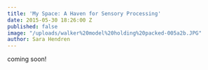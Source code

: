 ```yaml
---
title: 'My Space: A Haven for Sensory Processing'
date: 2015-05-30 18:26:00 Z
published: false
image: "/uploads/walker%20model%20holding%20packed-005a2b.JPG"
author: Sara Hendren
---
```


coming soon!
